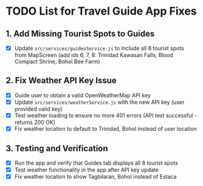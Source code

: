 # TODO List for Travel Guide App Fixes

## 1. Add Missing Tourist Spots to Guides

- [x] Update `src/services/guidesService.js` to include all 8 tourist spots from MapScreen (add ids 6, 7, 8: Trinidad Kawasan Falls, Blood Compact Shrine, Bohol Bee Farm)

## 2. Fix Weather API Key Issue

- [x] Guide user to obtain a valid OpenWeatherMap API key
- [x] Update `src/services/weatherService.js` with the new API key (user provided valid key)
- [x] Test weather loading to ensure no more 401 errors (API test successful - returns 200 OK)
- [x] Fix weather location to default to Trinidad, Bohol instead of user location

## 3. Testing and Verification

- [x] Run the app and verify that Guides tab displays all 8 tourist spots
- [x] Test weather functionality in the app after API key update
- [x] Fix weather location to show Tagbilaran, Bohol instead of Estaca
